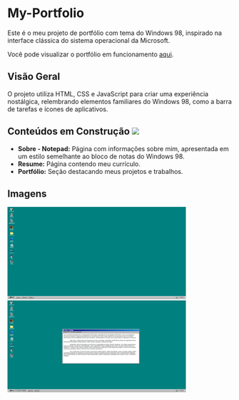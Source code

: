 # My-Portfolio 

Este é o meu projeto de portfólio com tema do Windows 98, inspirado na interface clássica do sistema operacional da Microsoft.

Você pode visualizar o portfólio em funcionamento [aqui](https://t4rum.github.io/my-portfolio/).

## Visão Geral

O projeto utiliza HTML, CSS e JavaScript para criar uma experiência nostálgica, relembrando elementos familiares do Windows 98, como a barra de tarefas e ícones de aplicativos.

## Conteúdos em Construção <img src="https://github.com/T4RUM/my-portfolio/assets/71726125/b1f40613-0198-4b65-af67-eac8b6b39d68" width="30">

- **Sobre - Notepad:** Página com informações sobre mim, apresentada em um estilo semelhante ao bloco de notas do Windows 98.
- **Resume:** Página contendo meu currículo.
- **Portfólio:** Seção destacando meus projetos e trabalhos.

## Imagens
<p float="left">
  <img src="assets/img/Windows-home.png" width="400" />
  <img src="assets/img/Windows-notepad.png" width="400" /> 
</p>
